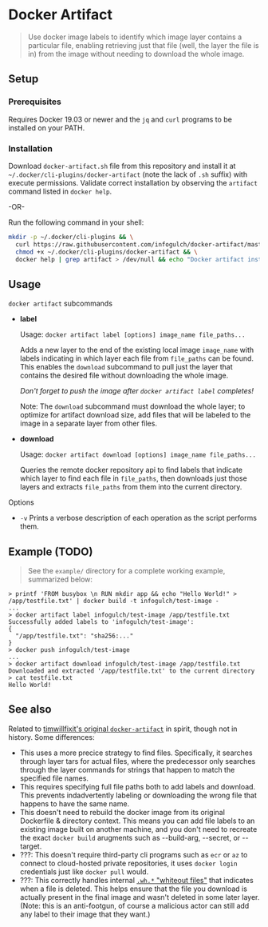 # Docker Artifact

> Use docker image labels to identify which image layer contains a particular file, enabling retrieving just that file (well, the layer the file is in) from the image without needing to download the whole image.

## Setup

### Prerequisites

Requires Docker 19.03 or newer and the `jq` and `curl` programs to be installed on your PATH.

### Installation

Download `docker-artifact.sh` file from this repository and install it at `~/.docker/cli-plugins/docker-artifact` (note the lack of `.sh` suffix) with execute permissions. Validate correct installation by observing the `artifact` command listed in `docker help`.

-OR-

Run the following command in your shell:

```bash
mkdir -p ~/.docker/cli-plugins && \
  curl https://raw.githubusercontent.com/infogulch/docker-artifact/master/docker-artifact.sh > ~/.docker/cli-plugins/docker-artifact && \
  chmod +x ~/.docker/cli-plugins/docker-artifact && \
  docker help | grep artifact > /dev/null && echo "Docker artifact install succeeded!" || echo "Docker artifact install failed :("
```

## Usage

`docker artifact` subcommands

* **label**
  
  Usage: `docker artifact label [options] image_name file_paths...`

  Adds a new layer to the end of the existing local image `image_name` with labels indicating in which layer each file from `file_paths` can be found. This enables the `download` subcommand to pull just the layer that contains the desired file without downloading the whole image.

  *Don't forget to push the image after `docker artifact label` completes!*

  Note: The `download` subcommand must download the whole layer; to optimize for artifact download size, add files that will be labeled to the image in a separate layer from other files.

* **download**

  Usage: `docker artifact download [options] image_name file_paths...`

  Queries the remote docker repository api to find labels that indicate which layer to find each file in `file_paths`, then downloads just those layers and extracts `file_paths` from them into the current directory.

Options

* `-v` Prints a verbose description of each operation as the script performs them.

## Example (TODO)

> See the `example/` directory for a complete working example, summarized below:

```
> printf 'FROM busybox \n RUN mkdir app && echo "Hello World!" > /app/testfile.txt' | docker build -t infogulch/test-image -
...
> docker artifact label infogulch/test-image /app/testfile.txt
Successfully added labels to 'infogulch/test-image':
{
  "/app/testfile.txt": "sha256:..."
}
> docker push infogulch/test-image
...
> docker artifact download infogulch/test-image /app/testfile.txt
Downloaded and extracted '/app/testfile.txt' to the current directory
> cat testfile.txt
Hello World!
```

## See also

Related to [timwillfixit's original `docker-artifact`](https://github.com/tomwillfixit/docker-artifact) in spirit, though not in history. Some differences:

* This uses a more precice strategy to find files. Specifically, it searches through layer tars for actual files, where the predecessor only searches through the layer commands for strings that happen to match the specified file names.
* This requires specifying full file paths both to add labels and download. This prevents indadvertently labeling or downloading the wrong file that happens to have the same name.
* This doesn't need to rebuild the docker image from its original Dockerfile & directory context. This means you can add file labels to an existing image built on another machine, and you don't need to recreate the exact `docker build` arugments such as --build-arg, --secret, or --target.
* ???: This doesn't require third-party cli programs such as `ecr` or `az` to connect to cloud-hosted private repositories, it uses `docker login` credentials just like `docker pull` would.
* ???: This correctly handles internal [`.wh.*` "whiteout files"](http://aufs.sourceforge.net/aufs5/man.html) that indicates when a file is deleted. This helps ensure that the file you download is actually present in the final image and wasn't deleted in some later layer. (Note: this is an anti-footgun, of course a malicious actor can still add any label to their image that they want.)

